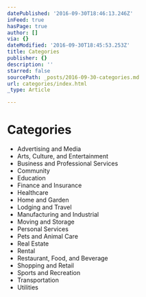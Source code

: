 ```yaml
---
datePublished: '2016-09-30T18:46:13.246Z'
inFeed: true
hasPage: true
author: []
via: {}
dateModified: '2016-09-30T18:45:53.253Z'
title: Categories
publisher: {}
description: ''
starred: false
sourcePath: _posts/2016-09-30-categories.md
url: categories/index.html
_type: Article

---
```

# Categories

* Advertising and Media
* Arts, Culture, and Entertainment
* Business and Professional Services
* Community
* Education
* Finance and Insurance
* Healthcare
* Home and Garden
* Lodging and Travel
* Manufacturing and Industrial
* Moving and Storage
* Personal Services
* Pets and Animal Care
* Real Estate
* Rental
* Restaurant, Food, and Beverage
* Shopping and Retail
* Sports and Recreation
* Transportation
* Utilities